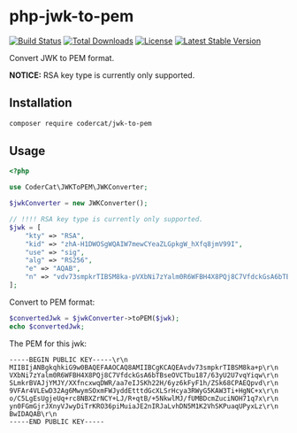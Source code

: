 # php-jwk-to-pem
[![Build Status](https://travis-ci.org/acodercat/php-jwk-to-pem.svg?branch=master)](https://travis-ci.org/acodercat/php-jwk-to-pem)
[![Total Downloads](https://poser.pugx.org/codercat/jwk-to-pem/downloads)](https://packagist.org/packages/codercat/jwk-to-pem)
[![License](https://poser.pugx.org/codercat/jwk-to-pem/license)](https://packagist.org/packages/codercat/jwk-to-pem)
[![Latest Stable Version](https://poser.pugx.org/codercat/jwk-to-pem/v/stable)](https://packagist.org/packages/codercat/jwk-to-pem)

Convert JWK to PEM format.

**NOTICE:** RSA key type is currently only supported.

## Installation

``` bash
composer require codercat/jwk-to-pem
```

## Usage

``` php
<?php

use CoderCat\JWKToPEM\JWKConverter;

$jwkConverter = new JWKConverter();

// !!!! RSA key type is currently only supported.
$jwk = [
    "kty" => "RSA",
    "kid" => "zhA-H1DWOSgWQAIW7mewCYeaZLGpkgW_hXfq8jmV99I",
    "use" => "sig",
    "alg" => "RS256",
    "e" => "AQAB",
    "n" => "vdv73smpkrTIBSM8ka-pVXbNi7zYalm0R6WFBH4X8PQj8C7VfdckGsA6bTBseOVCTbu187_63yU2U7vqYiqwSLmkrBVAJjYMJY_XXfncxwqDWR_aa7eIJSKh22H_6yz6kFyF1h_ZSk68CPAEQpvd9VFAr4VLEwD32Ag6MwymSOxmFWJyddEtttdGcXLSrHcya3RWyG5KAW3Ti-HgNC-xo_C5LgEsUgjeUq-rc8NBXZrNCY-LJ_R-qtB_-5NkwlMJ_fUMBDcmZuciNOH71q7xyn0FGmGjrJXnyVJwyDiTrKRO36piMuiaJE2nIRJaLvhDN5M1K2VhSKPuaqUPyxLzBw"
];

```
Convert to PEM format:

``` php
$convertedJwk = $jwkConverter->toPEM($jwk);
echo $convertedJwk;
```

The PEM for this jwk:

```
-----BEGIN PUBLIC KEY-----\r\n
MIIBIjANBgkqhkiG9w0BAQEFAAOCAQ8AMIIBCgKCAQEAvdv73smpkrTIBSM8ka+p\r\n
VXbNi7zYalm0R6WFBH4X8PQj8C7VfdckGsA6bTBseOVCTbu187/63yU2U7vqYiqw\r\n
SLmkrBVAJjYMJY/XXfncxwqDWR/aa7eIJSKh22H/6yz6kFyF1h/ZSk68CPAEQpvd\r\n
9VFAr4VLEwD32Ag6MwymSOxmFWJyddEtttdGcXLSrHcya3RWyG5KAW3Ti+HgNC+x\r\n
o/C5LgEsUgjeUq+rc8NBXZrNCY+LJ/R+qtB/+5NkwlMJ/fUMBDcmZuciNOH71q7x\r\n
yn0FGmGjrJXnyVJwyDiTrKRO36piMuiaJE2nIRJaLvhDN5M1K2VhSKPuaqUPyxLz\r\n
BwIDAQAB\r\n
-----END PUBLIC KEY-----
```

